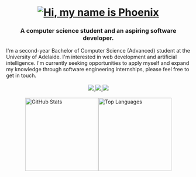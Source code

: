 <h1 align="center">
   <a href="https://git.io/typing-svg"><img src="https://readme-typing-svg.demolab.com?font=Roboto&size=36&pause=1000&color=5191CB&center=true&vCenter=true&random=false&width=435&lines=Hi+%F0%9F%91%8B;My+name+is+Phoenix" alt="Hi, my name is Phoenix" /></a> 
</h1>
<h3 align="center">A computer science student and an aspiring software developer.</h3>
I'm a second-year Bachelor of Computer Science (Advanced) student at the University of Adelaide. I'm interested in web development and artificial intelligence. I'm currently seeking opportunities to apply myself and expand my knowledge through software engineering internships, please feel free to get in touch.

<br/>
<br/>
 
<div align="center"> 
  <a href="mailto:phoenixpereira@outlook.com.au">
    <img src="https://img.shields.io/badge/Email-D14836?style=for-the-badge&logo=gmail&logoColor=white" />
  </a>
  <a href="https://www.linkedin.com/in/phoenixpereira/" target="_blank">
    <img src="https://img.shields.io/badge/LinkedIn-0077B5?style=for-the-badge&logo=linkedin&logoColor=white" target="_blank" />
  </a>
  <a href="https://phoenixpereira.me/" target="_blank">
    <img src="https://img.shields.io/badge/Portfolio-4CAF50?style=for-the-badge&logo=About.me&logoColor=white" />
  </a>
</div>


<br/>

<div style="display: flex; justify-content: center; align-items: center;">
  <img src="https://github-readme-stats.vercel.app/api?username=phoenixpereira&show_icons=true&theme=holi" alt="GitHub Stats" style="height: 200px;">
  <img src="https://github-readme-stats.vercel.app/api/top-langs/?username=phoenixpereira&layout=compact&theme=holi" alt="Top Languages" style="height: 200px;">
</div>
